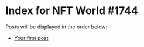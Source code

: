 # Index for NFT World #1744
Posts will be displayed in the order below:

- [Your first post](./001-first.md)

